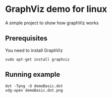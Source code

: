 # GraphViz demo for linux

A simple project to show how graphViz works

## Prerequisites
You need to install GraphViz
```
sudo apt-get install graphviz
```


## Running example
```
dot -Tpng -O demoBasic.dot
xdg-open demoBasic.dot.png
```
